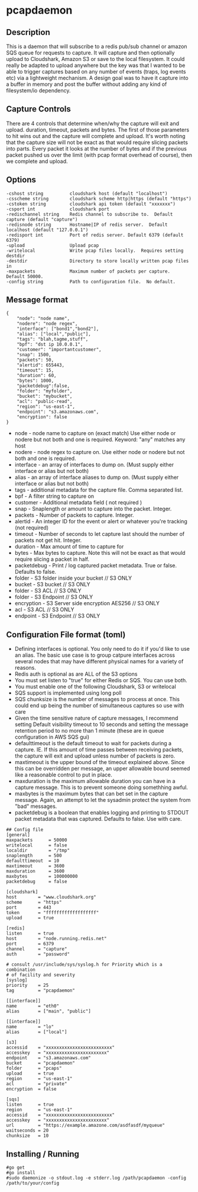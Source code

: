 # pcapdaemon

## Description
This is a daemon that will subscribe to a redis pub/sub channel or amazon SQS queue for requests to capture.  It will capture and then optionally upload to Cloudshark, Amazon S3 or save to the local filesystem.  It could really be adapted to upload anywhere but the key was that I wanted to be able to trigger captures based on any number of events (traps, log events etc) via a lightweight mechanism.  A design goal was to have it capture into a buffer in memory and post the buffer without adding any kind of filesystem/io dependency.  

## Capture Controls
There are 4 controls that determine when/why the capture will exit and upload.  duration, timeout, packets and bytes.  The first of those parameters to hit wins out and the capture will complete and upload.  It's worth noting that the capture size will not be exact as that would require slicing packets into parts.  Every packet it looks at the number of bytes and if the previous packet pushed us over the limit (with pcap format overhead of course), then we complete and upload.

## Options
    -cshost string          cloudshark host (default "localhost")
    -csscheme string        cloudshark scheme http|https (default "https")
    -cstoken string         cloudshark api token (default "xxxxxxx")
    -csport int             cloudshark port
    -redischannel string    Redis channel to subscribe to.  Default capture (default "capture")
    -redisnode string       Hostname|IP of redis server.  Default localhost (default "127.0.0.1")
    -redisport int          Port of redis server. Default 6379 (default 6379)
    -upload                 Upload pcap
    -writelocal             Write pcap files locally.  Requires setting destdir
    -destdir                Directory to store locally written pcap files in
    -maxpackets             Maximum number of packets per capture.  Default 50000.
    -config string          Path to configuration file.  No default.
    
## Message format
    {
        "node": "node name",
        "nodere": "node regex",
        "interface": ["bond1","bond2"],
        "alias": ["local","public"],
        "tags": "blah,tagme,stuff",
        "bpf": "dst ip 10.0.0.1",
        "customer": "importantcustomer",
        "snap": 1500,
        "packets": 50,
        "alertid": 655443,
        "timeout": 15,
        "duration": 60,
        "bytes": 1000,
        "packetdebug":false,
		"folder": "myfolder",
		"bucket": "mybucket",
		"acl": "public-read",
		"region": "us-east-1",
		"endpoint": "s3.amazonaws.com",
		"encryption": false
    }
    
 * node - node name to capture on (exact match) Use either node or nodere but not both and one is required. Keyword: "any" matches any host
 * nodere - node regex to capture on.  Use either node or nodere but not both and one is required.
 * interface - an array of interfaces to dump on. (Must supply either interface or alias but not both)
 * alias - an array of interface aliases to dump on.  (Must supply either interface or alias but not both)
 * tags - additional metadata for the capture file.  Comma separated list.
 * bpf - A filter string to capture on
 * customer - Additional metadata field ( not required )
 * snap - Snaplength or amount to capture into the packet.  Integer.
 * packets - Number of packets to capture.  Integer.
 * alertid - An integer ID for the event or alert or whatever you're tracking (not required)
 * timeout - Number of seconds to let capture last should the number of packets not get hit.  Integer.
 * duration - Max amount of time to capture for
 * bytes - Max bytes to capture.  Note this will not be exact as that would require slicing a packet in half.
 * packetdebug - Print / log captured packet metadata.  True or false.  Defaults to false.
 * folder - S3 folder inside your bucket // S3 ONLY
 * bucket - S3 bucket // S3 ONLY
 * folder - S3 ACL // S3 ONLY
 * folder - S3 Endpoint // S3 ONLY
 * encryption - S3 Server side encryption AES256 // S3 ONLY
 * acl - S3 ACL // S3 ONLY
 * endpoint - S3 Endpoint // S3 ONLY

## Configuration File format (toml)
 * Defining interfaces is optional.  You only need to do it if you'd like to use an alias.  The basic use case is to group catpure interfaces across several nodes that may have different physical names for a variety of reasons.
 * Redis auth is optional as are ALL of the S3 options 
 * You must set listen to "true" for either Redis or SQS.  You can use both.
 * You must enable one of the following Cloudshark, S3 or writelocal
 * SQS support is implemented using long poll
 * SQS chunksize is the number of messages to process at once.  This could end up being the number of simultaneous captures so use with care
 * Given the time sensitive nature of capture messages, I recommend setting Default visibility timeout to 10 seconds and setting the message retention period to no more than 1 minute (these are in queue configuration in AWS SQS gui)
 * defaulttimeout is the default timeout to wait for packets during a capture.  IE.  If this amount of time passes between receiving packets, the capture will exit and upload unless number of packets is zero.
 * maxtimeout is the upper bound of the timeout explained above.  Since this can be overridden per message, an upper allowable bound seemed like a reasonable control to put in place.
 * maxduration is the maximum allowable duration you can have in a capture message.  This is to prevent someone doing somethhing awful.
 * maxbytes is the maximum bytes that can bet set in the capture message.  Again, an attempt to let the sysadmin protect the system from "bad" messages.
 * packetdebug is a boolean that enables logging and printing to STDOUT packet metadata that was captured.  Defaults to false. Use with care.
``` 
## Config file
[general]
maxpackets      = 50000
writelocal      = false
localdir        = "/tmp"
snaplength      = 500
defaulttimeout  = 10
maxtimeout      = 3600
maxduration     = 3600
maxbytes        = 100000000
packetdebug     = false

[cloudshark]
host        = "www.cloudshark.org"
scheme      = "https"
port        = 443
token       = "fffffffffffffffffff"
upload      = true

[redis]
listen		= true
host        = "node.running.redis.net"
port        = 6379
channel     = "capture"
auth		= "password"

# consult /usr/include/sys/syslog.h for Priority which is a combination 
# of facility and severity
[syslog]
priority    = 25
tag         = "pcapdaemon"

[[interface]]
name        = "eth0"
alias       = ["main", "public"]

[[interface]]
name        = "lo"
alias       = ["local"]

[s3]
accessid	= "xxxxxxxxxxxxxxxxxxxxxxxxx"
accesskey	= "xxxxxxxxxxxxxxxxxxxxxxx"
endpoint	= "s3.amazonaws.com"
bucket		= "pcapdaemon"
folder		= "pcaps"
upload		= true
region		= "us-east-1"
acl			= "private"
encryption	= false

[sqs]
listen		= true
region		= "us-east-1"
accessid	= "xxxxxxxxxxxxxxxxxxxxxxxxx"
accesskey	= "xxxxxxxxxxxxxxxxxxxxxxx"
url			= "https://example.amazone.com/asdfasdf/myqueue"
waitseconds = 20
chunksize	= 10
```
## Installing / Running 
```
#go get
#go install
#sudo daemonize -o stdout.log -e stderr.log /path/pcapdaemon -config /path/to/your/config
